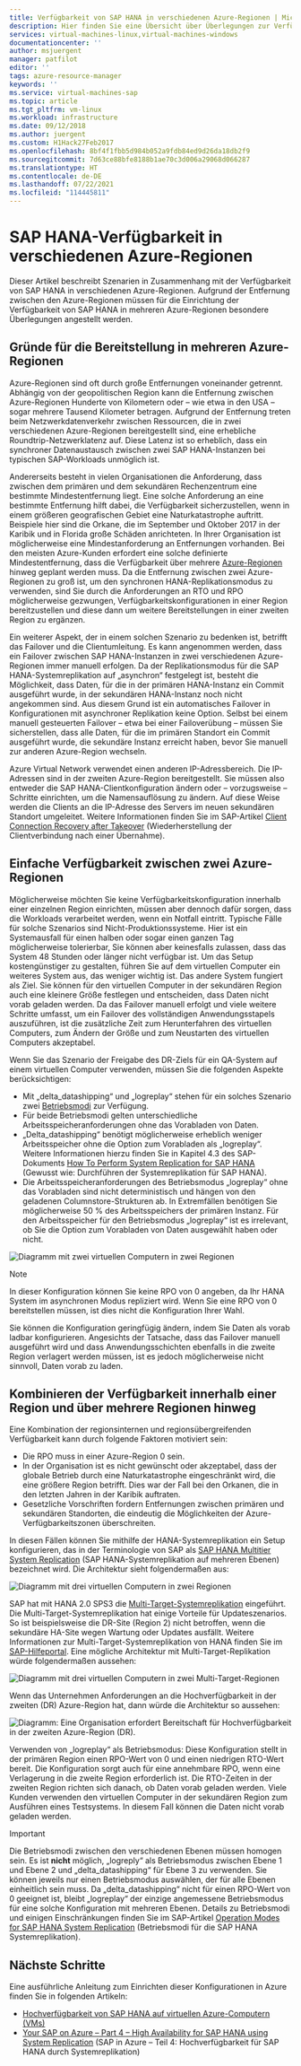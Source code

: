 ```yaml
---
title: Verfügbarkeit von SAP HANA in verschiedenen Azure-Regionen | Microsoft-Dokumentation
description: Hier finden Sie eine Übersicht über Überlegungen zur Verfügbarkeit beim Ausführen von SAP HANA auf Azure-VMs in mehreren Azure-Regionen.
services: virtual-machines-linux,virtual-machines-windows
documentationcenter: ''
author: msjuergent
manager: patfilot
editor: ''
tags: azure-resource-manager
keywords: ''
ms.service: virtual-machines-sap
ms.topic: article
ms.tgt_pltfrm: vm-linux
ms.workload: infrastructure
ms.date: 09/12/2018
ms.author: juergent
ms.custom: H1Hack27Feb2017
ms.openlocfilehash: 8bf4f1fbb5d984b052a9fdb84ed9d26da18db2f9
ms.sourcegitcommit: 7d63ce88bfe8188b1ae70c3d006a29068d066287
ms.translationtype: HT
ms.contentlocale: de-DE
ms.lasthandoff: 07/22/2021
ms.locfileid: "114445811"
---
```

# <a name="sap-hana-availability-across-azure-regions"></a>SAP HANA-Verfügbarkeit in verschiedenen Azure-Regionen

Dieser Artikel beschreibt Szenarien in Zusammenhang mit der Verfügbarkeit von SAP HANA in verschiedenen Azure-Regionen. Aufgrund der Entfernung zwischen den Azure-Regionen müssen für die Einrichtung der Verfügbarkeit von SAP HANA in mehreren Azure-Regionen besondere Überlegungen angestellt werden.

## <a name="why-deploy-across-multiple-azure-regions"></a>Gründe für die Bereitstellung in mehreren Azure-Regionen

Azure-Regionen sind oft durch große Entfernungen voneinander getrennt. Abhängig von der geopolitischen Region kann die Entfernung zwischen Azure-Regionen Hunderte von Kilometern oder – wie etwa in den USA – sogar mehrere Tausend Kilometer betragen. Aufgrund der Entfernung treten beim Netzwerkdatenverkehr zwischen Ressourcen, die in zwei verschiedenen Azure-Regionen bereitgestellt sind, eine erhebliche Roundtrip-Netzwerklatenz auf. Diese Latenz ist so erheblich, dass ein synchroner Datenaustausch zwischen zwei SAP HANA-Instanzen bei typischen SAP-Workloads unmöglich ist. 

Andererseits besteht in vielen Organisationen die Anforderung, dass zwischen dem primären und dem sekundären Rechenzentrum eine bestimmte Mindestentfernung liegt. Eine solche Anforderung an eine bestimmte Entfernung hilft dabei, die Verfügbarkeit sicherzustellen, wenn in einem größeren geografischen Gebiet eine Naturkatastrophe auftritt. Beispiele hier sind die Orkane, die im September und Oktober 2017 in der Karibik und in Florida große Schäden anrichteten. In Ihrer Organisation ist möglicherweise eine Mindestanforderung an Entfernungen vorhanden. Bei den meisten Azure-Kunden erfordert eine solche definierte Mindestentfernung, dass die Verfügbarkeit über mehrere [Azure-Regionen](https://azure.microsoft.com/regions/) hinweg geplant werden muss. Da die Entfernung zwischen zwei Azure-Regionen zu groß ist, um den synchronen HANA-Replikationsmodus zu verwenden, sind Sie durch die Anforderungen an RTO und RPO möglicherweise gezwungen, Verfügbarkeitskonfigurationen in einer Region bereitzustellen und diese dann um weitere Bereitstellungen in einer zweiten Region zu ergänzen.

Ein weiterer Aspekt, der in einem solchen Szenario zu bedenken ist, betrifft das Failover und die Clientumleitung. Es kann angenommen werden, dass ein Failover zwischen SAP HANA-Instanzen in zwei verschiedenen Azure-Regionen immer manuell erfolgen. Da der Replikationsmodus für die SAP HANA-Systemreplikation auf „asynchron“ festgelegt ist, besteht die Möglichkeit, dass Daten, für die in der primären HANA-Instanz ein Commit ausgeführt wurde, in der sekundären HANA-Instanz noch nicht angekommen sind. Aus diesem Grund ist ein automatisches Failover in Konfigurationen mit asynchroner Replikation keine Option. Selbst bei einem manuell gesteuerten Failover – etwa bei einer Failoverübung – müssen Sie sicherstellen, dass alle Daten, für die im primären Standort ein Commit ausgeführt wurde, die sekundäre Instanz erreicht haben, bevor Sie manuell zur anderen Azure-Region wechseln.
 
Azure Virtual Network verwendet einen anderen IP-Adressbereich. Die IP-Adressen sind in der zweiten Azure-Region bereitgestellt. Sie müssen also entweder die SAP HANA-Clientkonfiguration ändern oder – vorzugsweise – Schritte einrichten, um die Namensauflösung zu ändern. Auf diese Weise werden die Clients an die IP-Adresse des Servers im neuen sekundären Standort umgeleitet. Weitere Informationen finden Sie im SAP-Artikel [Client Connection Recovery after Takeover](https://help.sap.com/doc/6b94445c94ae495c83a19646e7c3fd56/2.0.02/en-US/c93a723ceedc45da9a66ff47672513d3.html) (Wiederherstellung der Clientverbindung nach einer Übernahme).   

## <a name="simple-availability-between-two-azure-regions"></a>Einfache Verfügbarkeit zwischen zwei Azure-Regionen

Möglicherweise möchten Sie keine Verfügbarkeitskonfiguration innerhalb einer einzelnen Region einrichten, müssen aber dennoch dafür sorgen, dass die Workloads verarbeitet werden, wenn ein Notfall eintritt. Typische Fälle für solche Szenarios sind Nicht-Produktionssysteme. Hier ist ein Systemausfall für einen halben oder sogar einen ganzen Tag möglicherweise tolerierbar, Sie können aber keinesfalls zulassen, dass das System 48 Stunden oder länger nicht verfügbar ist. Um das Setup kostengünstiger zu gestalten, führen Sie auf dem virtuellen Computer ein weiteres System aus, das weniger wichtig ist. Das andere System fungiert als Ziel. Sie können für den virtuellen Computer in der sekundären Region auch eine kleinere Größe festlegen und entscheiden, dass Daten nicht vorab geladen werden. Da das Failover manuell erfolgt und viele weitere Schritte umfasst, um ein Failover des vollständigen Anwendungsstapels auszuführen, ist die zusätzliche Zeit zum Herunterfahren des virtuellen Computers, zum Ändern der Größe und zum Neustarten des virtuellen Computers akzeptabel.

Wenn Sie das Szenario der Freigabe des DR-Ziels für ein QA-System auf einem virtuellen Computer verwenden, müssen Sie die folgenden Aspekte berücksichtigen:

- Mit „delta_datashipping“ und „logreplay“ stehen für ein solches Szenario zwei [Betriebsmodi](https://help.sap.com/viewer/6b94445c94ae495c83a19646e7c3fd56/2.0.02/en-US/627bd11e86c84ec2b9fcdf585d24011c.html) zur Verfügung.
- Für beide Betriebsmodi gelten unterschiedliche Arbeitsspeicheranforderungen ohne das Vorabladen von Daten.
- „Delta_datashipping“ benötigt möglicherweise erheblich weniger Arbeitsspeicher ohne die Option zum Vorabladen als „logreplay“. Weitere Informationen hierzu finden Sie in Kapitel 4.3 des SAP-Dokuments [How To Perform System Replication for SAP HANA](https://archive.sap.com/kmuuid2/9049e009-b717-3110-ccbd-e14c277d84a3/How%20to%20Perform%20System%20Replication%20for%20SAP%20HANA.pdf) (Gewusst wie: Durchführen der Systemreplikation für SAP HANA).
- Die Arbeitsspeicheranforderungen des Betriebsmodus „logreplay“ ohne das Vorabladen sind nicht deterministisch und hängen von den geladenen Columnstore-Strukturen ab. In Extremfällen benötigen Sie möglicherweise 50 % des Arbeitsspeichers der primären Instanz. Für den Arbeitsspeicher für den Betriebsmodus „logreplay“ ist es irrelevant, ob Sie die Option zum Vorabladen von Daten ausgewählt haben oder nicht.


![Diagramm mit zwei virtuellen Computern in zwei Regionen](./media/sap-hana-availability-two-region/two_vm_HSR_async_2regions_nopreload.PNG)

> [!NOTE]
> In dieser Konfiguration können Sie keine RPO von 0 angeben, da Ihr HANA System im asynchronen Modus repliziert wird. Wenn Sie eine RPO von 0 bereitstellen müssen, ist dies nicht die Konfiguration Ihrer Wahl.

Sie können die Konfiguration geringfügig ändern, indem Sie Daten als vorab ladbar konfigurieren. Angesichts der Tatsache, dass das Failover manuell ausgeführt wird und dass Anwendungsschichten ebenfalls in die zweite Region verlagert werden müssen, ist es jedoch möglicherweise nicht sinnvoll, Daten vorab zu laden. 

## <a name="combine-availability-within-one-region-and-across-regions"></a>Kombinieren der Verfügbarkeit innerhalb einer Region und über mehrere Regionen hinweg 

Eine Kombination der regionsinternen und regionsübergreifenden Verfügbarkeit kann durch folgende Faktoren motiviert sein:

- Die RPO muss in einer Azure-Region 0 sein.
- In der Organisation ist es nicht gewünscht oder akzeptabel, dass der globale Betrieb durch eine Naturkatastrophe eingeschränkt wird, die eine größere Region betrifft. Dies war der Fall bei den Orkanen, die in den letzten Jahren in der Karibik auftraten.
- Gesetzliche Vorschriften fordern Entfernungen zwischen primären und sekundären Standorten, die eindeutig die Möglichkeiten der Azure-Verfügbarkeitszonen überschreiten.

In diesen Fällen können Sie mithilfe der HANA-Systemreplikation ein Setup konfigurieren, das in der Terminologie von SAP als [SAP HANA Multitier System Replication](https://help.sap.com/viewer/6b94445c94ae495c83a19646e7c3fd56/2.0.02/en-US/ca6f4c62c45b4c85a109c7faf62881fc.html) (SAP HANA-Systemreplikation auf mehreren Ebenen) bezeichnet wird. Die Architektur sieht folgendermaßen aus:

![Diagramm mit drei virtuellen Computern in zwei Regionen](./media/sap-hana-availability-two-region/three_vm_HSR_async_2regions_ha_and_dr.PNG)

SAP hat mit HANA 2.0 SPS3 die [Multi-Target-Systemreplikation](https://help.sap.com/viewer/42668af650f84f9384a3337bcd373692/2.0.03/en-US/0b2c70836865414a8c65463180d18fec.html) eingeführt. Die Multi-Target-Systemreplikation hat einige Vorteile für Updateszenarios. So ist beispielsweise die DR-Site (Region 2) nicht betroffen, wenn die sekundäre HA-Site wegen Wartung oder Updates ausfällt. Weitere Informationen zur Multi-Target-Systemreplikation von HANA finden Sie im [SAP-Hilfeportal](https://help.sap.com/viewer/6b94445c94ae495c83a19646e7c3fd56/2.0.03/en-US/ba457510958241889a459e606bbcf3d3.html).
Eine mögliche Architektur mit Multi-Target-Replikation würde folgendermaßen aussehen:

![Diagramm mit drei virtuellen Computern in zwei Multi-Target-Regionen](./media/sap-hana-availability-two-region/saphanaavailability_hana_system_2region_HA_and_DR_multitarget_3VMs.PNG)

Wenn das Unternehmen Anforderungen an die Hochverfügbarkeit in der zweiten (DR) Azure-Region hat, dann würde die Architektur so aussehen:

![Diagramm: Eine Organisation erfordert Bereitschaft für Hochverfügbarkeit in der zweiten Azure-Region (DR).](./media/sap-hana-availability-two-region/saphanaavailability_hana_system_2region_HA_and_DR_multitarget_4VMs.PNG)


Verwenden von „logreplay“ als Betriebsmodus: Diese Konfiguration stellt in der primären Region einen RPO-Wert von 0 und einen niedrigen RTO-Wert bereit. Die Konfiguration sorgt auch für eine annehmbare RPO, wenn eine Verlagerung in die zweite Region erforderlich ist. Die RTO-Zeiten in der zweiten Region richten sich danach, ob Daten vorab geladen werden. Viele Kunden verwenden den virtuellen Computer in der sekundären Region zum Ausführen eines Testsystems. In diesem Fall können die Daten nicht vorab geladen werden.

> [!IMPORTANT]
> Die Betriebsmodi zwischen den verschiedenen Ebenen müssen homogen sein. Es ist **nicht** möglich, „logreply“ als Betriebsmodus zwischen Ebene 1 und Ebene 2 und „delta_datashipping“ für Ebene 3 zu verwenden. Sie können jeweils nur einen Betriebsmodus auswählen, der für alle Ebenen einheitlich sein muss. Da „delta_datashipping“ nicht für einen RPO-Wert von 0 geeignet ist, bleibt „logreplay“ der einzige angemessene Betriebsmodus für eine solche Konfiguration mit mehreren Ebenen. Details zu Betriebsmodi und einigen Einschränkungen finden Sie im SAP-Artikel [Operation Modes for SAP HANA System Replication](https://help.sap.com/viewer/6b94445c94ae495c83a19646e7c3fd56/2.0.02/en-US/627bd11e86c84ec2b9fcdf585d24011c.html) (Betriebsmodi für die SAP HANA Systemreplikation). 

## <a name="next-steps"></a>Nächste Schritte

Eine ausführliche Anleitung zum Einrichten dieser Konfigurationen in Azure finden Sie in folgenden Artikeln:

- [Hochverfügbarkeit von SAP HANA auf virtuellen Azure-Computern (VMs)](sap-hana-high-availability.md)
- [Your SAP on Azure – Part 4 – High Availability for SAP HANA using System Replication](https://blogs.sap.com/2018/01/08/your-sap-on-azure-part-4-high-availability-for-sap-hana-using-system-replication/) (SAP in Azure – Teil 4: Hochverfügbarkeit für SAP HANA durch Systemreplikation)

 



 
  
